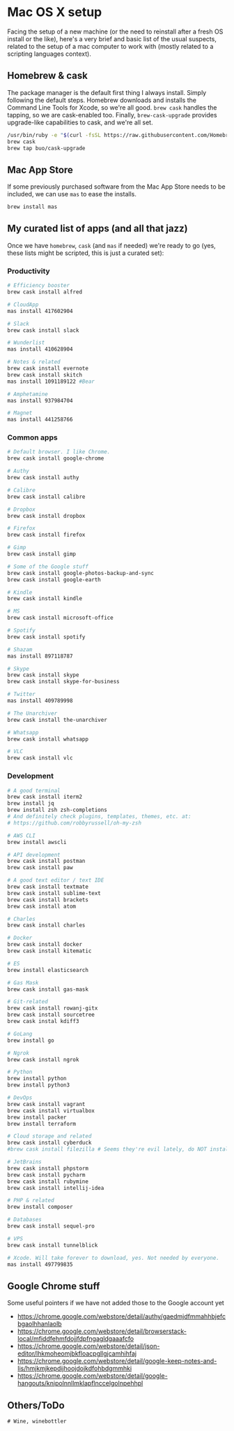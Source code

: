 # Mac OS X setup
Facing the setup of a new machine (or the need to reinstall after a fresh OS install or the like), here's a very brief and basic list of the usual suspects, related to the setup of a mac computer to work with (mostly related to a scripting languages context).

## Homebrew & cask
The package manager is the default first thing I always install. Simply following the default steps. Homebrew downloads and installs the Command Line Tools for Xcode, so we're all good. `brew cask` handles the tapping, so we are cask-enabled too. Finally, `brew-cask-upgrade` provides upgrade-like capabilities to cask, and we're all set.
```bash
/usr/bin/ruby -e "$(curl -fsSL https://raw.githubusercontent.com/Homebrew/install/master/install)"
brew cask
brew tap buo/cask-upgrade
```
## Mac App Store
If some previously purchased software from the Mac App Store needs to be included, we can use `mas` to ease the installs.

```bash
brew install mas
```

## My curated list of apps (and all that jazz)
Once we have `homebrew`, `cask` (and `mas` if needed) we're ready to go (yes, these lists might be scripted, this is just a curated set):

### Productivity

```bash
# Efficiency booster
brew cask install alfred

# CloudApp
mas install 417602904

# Slack
brew cask install slack

# Wunderlist
mas install 410628904

# Notes & related
brew cask install evernote
brew cask install skitch
mas install 1091189122 #Bear

# Amphetamine
mas install 937984704

# Magnet
mas install 441258766
```

### Common apps

```bash
# Default browser. I like Chrome.
brew cask install google-chrome

# Authy
brew cask install authy

# Calibre
brew cask install calibre

# Dropbox
brew cask install dropbox

# Firefox
brew cask install firefox

# Gimp
brew cask install gimp

# Some of the Google stuff
brew cask install google-photos-backup-and-sync
brew cask install google-earth

# Kindle
brew cask install kindle

# MS
brew cask install microsoft-office

# Spotify
brew cask install spotify

# Shazam
mas install 897118787

# Skype
brew cask install skype
brew cask install skype-for-business

# Twitter
mas install 409789998

# The Unarchiver
brew cask install the-unarchiver

# Whatsapp
brew cask install whatsapp

# VLC
brew cask install vlc
```

### Development

```bash
# A good terminal
brew cask install iterm2
brew install jq
brew install zsh zsh-completions 
# And definitely check plugins, templates, themes, etc. at:
# https://github.com/robbyrussell/oh-my-zsh

# AWS CLI
brew install awscli

# API development
brew cask install postman
brew cask install paw

# A good text editor / text IDE
brew cask install textmate
brew cask install sublime-text
brew cask install brackets
brew cask install atom

# Charles
brew cask install charles

# Docker
brew cask install docker
brew cask install kitematic

# ES
brew install elasticsearch

# Gas Mask
brew cask install gas-mask

# Git-related
brew cask install rowanj-gitx
brew cask install sourcetree
brew cask instal kdiff3

# GoLang
brew install go

# Ngrok
brew cask install ngrok

# Python
brew install python
brew install python3

# DevOps
brew cask install vagrant
brew cask install virtualbox
brew install packer
brew install terraform

# Cloud storage and related
brew cask install cyberduck
#brew cask install filezilla # Seems they're evil lately, do NOT install anymore.

# JetBrains
brew cask install phpstorm
brew cask install pycharm
brew cask install rubymine
brew cask install intellij-idea

# PHP & related
brew install composer

# Databases
brew cask install sequel-pro

# VPS
brew cask install tunnelblick

# Xcode. Will take forever to download, yes. Not needed by everyone.
mas install 497799835
```

## Google Chrome stuff

Some useful pointers if we have not added those to the Google account yet

- https://chrome.google.com/webstore/detail/authy/gaedmjdfmmahhbjefcbgaolhhanlaolb
- https://chrome.google.com/webstore/detail/browserstack-local/mfiddfehmfdojjfdpfngagldgaaafcfo
- https://chrome.google.com/webstore/detail/json-editor/lhkmoheomjbkfloacpgllgjcamhihfaj
- https://chrome.google.com/webstore/detail/google-keep-notes-and-lis/hmjkmjkepdijhoojdojkdfohbdgmmhki
- https://chrome.google.com/webstore/detail/google-hangouts/knipolnnllmklapflnccelgolnpehhpl


## Others/ToDo

```
# Wine, winebottler
```
